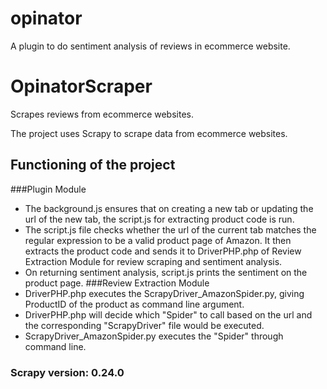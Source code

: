 # opinator
A plugin to do sentiment analysis of reviews in ecommerce website.

# OpinatorScraper
Scrapes reviews from ecommerce websites.

The project uses Scrapy to scrape data from ecommerce websites.

## Functioning of the project
###Plugin Module
* The background.js ensures that on creating a new tab or updating the url of the new tab, the script.js for
  extracting product code is run.
* The script.js file checks whether the url of the current tab matches the regular expression to be a valid product page of Amazon.
  It then extracts the product code and sends it to DriverPHP.php of Review Extraction Module for review scraping and sentiment analysis.
* On returning sentiment analysis, script.js prints the sentiment on the product page.
###Review Extraction Module
* DriverPHP.php executes the ScrapyDriver_AmazonSpider.py, giving ProductID of the product as command line
  argument.
* DriverPHP.php will decide which "Spider" to call based on the url and the
  corresponding "ScrapyDriver" file would be executed.
* ScrapyDriver_AmazonSpider.py executes the "Spider" through command line.

### Scrapy version: 0.24.0
